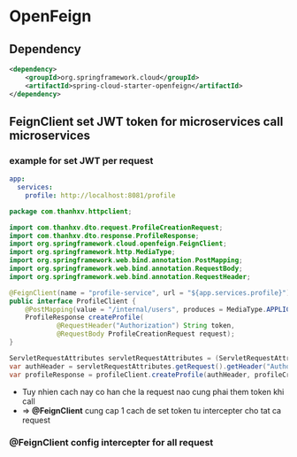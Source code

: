 # OpenFeign

## Dependency
```xml
<dependency>
    <groupId>org.springframework.cloud</groupId>
    <artifactId>spring-cloud-starter-openfeign</artifactId>
</dependency>
```

## FeignClient set JWT token for microservices call microservices
### example for set JWT per request
```yaml
app:
  services:
    profile: http://localhost:8081/profile
```

```java
package com.thanhxv.httpclient;

import com.thanhxv.dto.request.ProfileCreationRequest;
import com.thanhxv.dto.response.ProfileResponse;
import org.springframework.cloud.openfeign.FeignClient;
import org.springframework.http.MediaType;
import org.springframework.web.bind.annotation.PostMapping;
import org.springframework.web.bind.annotation.RequestBody;
import org.springframework.web.bind.annotation.RequestHeader;

@FeignClient(name = "profile-service", url = "${app.services.profile}")
public interface ProfileClient {
    @PostMapping(value = "/internal/users", produces = MediaType.APPLICATION_JSON_VALUE)
    ProfileResponse createProfile(
            @RequestHeader("Authorization") String token,
            @RequestBody ProfileCreationRequest request);
}
```
```java
ServletRequestAttributes servletRequestAttributes = (ServletRequestAttributes) RequestContextHolder.getRequestAttributes();
var authHeader = servletRequestAttributes.getRequest().getHeader("Authorization");
var profileResponse = profileClient.createProfile(authHeader, profileCreationRequest);
```

- Tuy nhien cach nay co han che la request nao cung phai them token khi call
- => **@FeignClient** cung cap 1 cach de set token tu intercepter cho tat ca request
### @FeignClient config intercepter for all request
